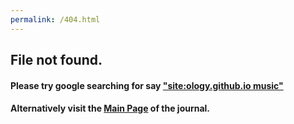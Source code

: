 ```yaml
---
permalink: /404.html
---
```


## File not found.

#### Please try google searching for say ["site:ology.github.io music"](https://www.google.com/search?q=site%3Aology.github.io+music)

#### Alternatively visit the [Main Page](https://ology.github.io/) of the journal.

